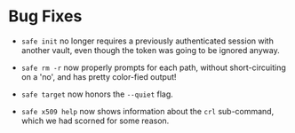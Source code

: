 # Bug Fixes

- `safe init` no longer requires a previously authenticated
  session with another vault, even though the token was going to
  be ignored anyway.

- `safe rm -r` now properly prompts for each path, without
  short-circuiting on a 'no', and has pretty color-fied output!

- `safe target` now honors the `--quiet` flag.

- `safe x509 help` now shows information about the `crl`
  sub-command, which we had scorned for some reason.
